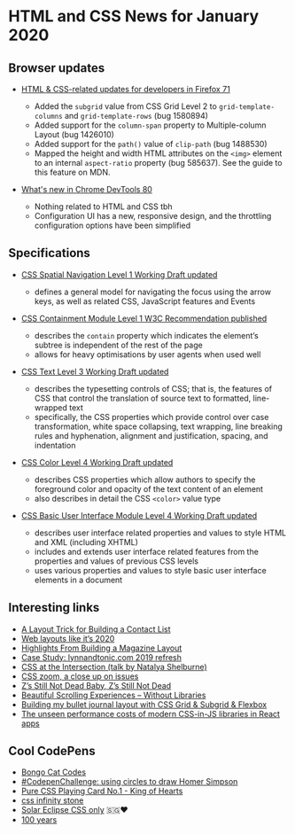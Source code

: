# HTML and CSS News for January 2020

## Browser updates

- [HTML & CSS-related updates for developers in Firefox 71](https://developer.mozilla.org/en-US/docs/Mozilla/Firefox/Releases/71)
    + Added the `subgrid` value from CSS Grid Level 2 to `grid-template-columns` and `grid-template-rows` (bug 1580894)
    + Added support for the `column-span` property to Multiple-column Layout (bug 1426010)
    + Added support for the `path()` value of `clip-path` (bug 1488530)
    + Mapped the height and width HTML attributes on the `<img>` element to an internal `aspect-ratio` property (bug 585637). See the guide to this feature on MDN.

- [What's new in Chrome DevTools 80](https://developers.google.com/web/updates/2019/12/devtools)
    + Nothing related to HTML and CSS tbh
    + Configuration UI has a new, responsive design, and the throttling configuration options have been simplified

## Specifications

- [CSS Spatial Navigation Level 1 Working Draft updated](https://www.w3.org/TR/css-nav-1/)
    + defines a general model for navigating the focus using the arrow keys, as well as related CSS, JavaScript features and Events

- [CSS Containment Module Level 1 W3C Recommendation published](https://www.w3.org/TR/css-contain-1/)
    + describes the `contain` property which indicates the element’s subtree is independent of the rest of the page
    + allows for heavy optimisations by user agents when used well

- [CSS Text Level 3 Working Draft updated](https://www.w3.org/TR/css-text-3/)
    + describes the typesetting controls of CSS; that is, the features of CSS that control the translation of source text to formatted, line-wrapped text
    + specifically, the CSS properties which provide control over case transformation, white space collapsing, text wrapping, line breaking rules and hyphenation, alignment and justification, spacing, and indentation

- [CSS Color Level 4 Working Draft updated](https://www.w3.org/TR/css-color-4/)
    + describes CSS properties which allow authors to specify the foreground color and opacity of the text content of an element
    + also describes in detail the CSS `<color>` value type

- [CSS Basic User Interface Module Level 4 Working Draft updated](https://www.w3.org/TR/css-ui-4/)
    + describes user interface related properties and values to style HTML and XML (including XHTML)
    + includes and extends user interface related features from the properties and values of previous CSS levels
    + uses various properties and values to style basic user interface elements in a document

## Interesting links

- [A Layout Trick for Building a Contact List](https://css-irl.info/a-layout-trick-for-building-a-contact-list/)
- [Web layouts like it’s 2020](https://blog.logrocket.com/web-layouts-like-its-2020/)
- [Highlights From Building a Magazine Layout](https://ishadeed.com/article/magazine-layout-highlights/)
- [Case Study: lynnandtonic.com 2019 refresh](https://lynnandtonic.com/thoughts/entries/case-study-2019-refresh/)
- [CSS at the Intersection (talk by Natalya Shelburne)](https://www.youtube.com/watch?v=VjSNqCDBWZA)
- [CSS zoom, a close up on issues](http://www.otsukare.info/2019/11/30/css-zoom-nighmares)
- [Z’s Still Not Dead Baby, Z’s Still Not Dead](https://24ways.org/2019/zs-still-not-dead-baby-zs-still-not-dead/)
- [Beautiful Scrolling Experiences – Without Libraries](https://24ways.org/2019/beautiful-scrolling-experiences-without-libraries/)
- [Building my bullet journal layout with CSS Grid & Subgrid & Flexbox](https://blog.stephaniestimac.com/posts/12-29-2019-bullet-journal/)
- [The unseen performance costs of modern CSS-in-JS libraries in React apps](https://calendar.perfplanet.com/2019/the-unseen-performance-costs-of-css-in-js-in-react-apps)

## Cool CodePens

- [Bongo Cat Codes](https://codepen.io/carolineartz/pen/VwYwZaP)
- [#CodepenChallenge: using circles to draw Homer Simpson](https://codepen.io/alvaromontoro/pen/JxMPqa)
- [Pure CSS Playing Card No.1 - King of Hearts](https://codepen.io/ivorjetski/pen/ExaKmjw)
- [css infinity stone](https://codepen.io/harold_winston/pen/YzPVYwJ)
- [Solar Eclipse CSS only](https://codepen.io/Milleus/pen/bGNRMzV) 🇸🇬❤️
- [100 years](https://codepen.io/hexagoncircle/pen/povdoXQ)